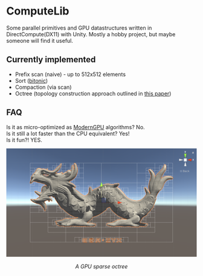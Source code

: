 # ComputeLib
Some parallel primitives and GPU datastructures written in DirectCompute(DX11) with Unity. Mostly a hobby project, but maybe someone will find it useful.

## Currently implemented
- Prefix scan (naive) - up to 512x512 elements
- Sort ([bitonic](https://en.wikipedia.org/wiki/Bitonic_sorter))
- Compaction (via scan)
- Octree (topology construction approach outlined in [this paper](https://research.nvidia.com/publication/octree-based-sparse-voxelization-using-gpu-hardware-rasterizer))

## FAQ
Is it as micro-optimized as [ModernGPU](https://moderngpu.github.io/intro.html) algorithms? No.  
Is it still a lot faster than the CPU equivalent? Yes!  
Is it fun?! YES.  

![Thumbnail](https://github.com/bhnascar/ComputeLib/blob/master/thumbnail.png)

*<p align="center">A GPU sparse octree</p>*
